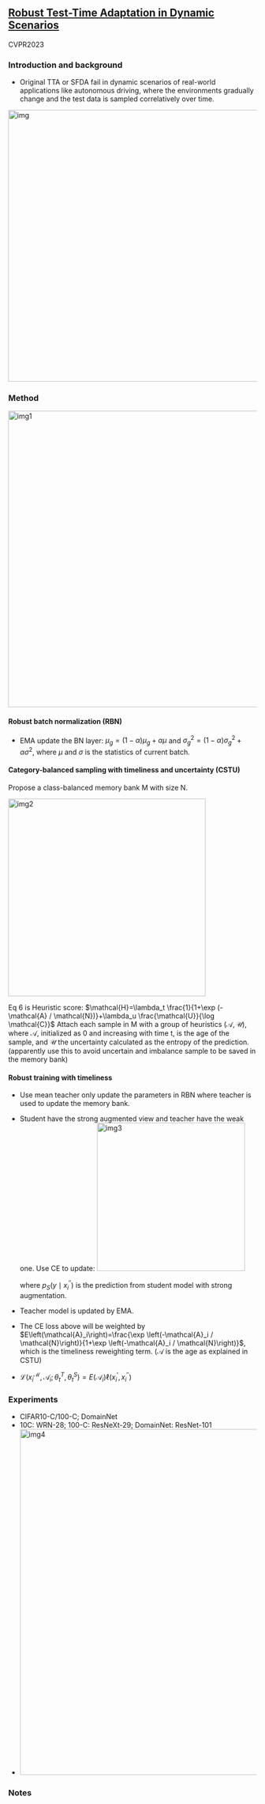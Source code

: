 ## [Robust Test-Time Adaptation in Dynamic Scenarios](https://www.notion.so/Robust-Test-Time-Adaptation-in-Dynamic-Scenarios-23d0738e57134439b89c64e86e0b3f03?pvs=4)

CVPR2023

### Introduction and background
- Original TTA or SFDA fail in dynamic scenarios of real-world applications like autonomous driving, where the environments gradually change and the test data
is sampled correlatively over time.
<img width=550 alt="img" src="https://github.com/Jo-wang/Daily-Paper-Reading/assets/46414159/d4387f26-4fe9-435e-8de1-be8e8e0dfb0e">

### Method
<img width=600 alt="img1" src="https://github.com/Jo-wang/Daily-Paper-Reading/assets/46414159/3d382f39-960d-44ad-8607-159484a79b26">

#### Robust batch normalization (RBN)
- EMA update the BN layer: $\mu_g =(1-\alpha) \mu_g+\alpha \mu$ and $\sigma_g^2 =(1-\alpha) \sigma_g^2+\alpha \sigma^2$, where $\mu$ and $\sigma$ is the statistics of current batch.
#### Category-balanced sampling with timeliness and uncertainty (CSTU)
Propose a class-balanced memory bank M with size N. 

<img width=400 alt="img2" src="https://github.com/Jo-wang/Daily-Paper-Reading/assets/46414159/2dd86413-ee9a-4863-a295-0c22ae332b4a">

Eq 6 is Heuristic score: $\mathcal{H}=\lambda_t \frac{1}{1+\exp (-\mathcal{A} / \mathcal{N})}+\lambda_u \frac{\mathcal{U}}{\log \mathcal{C}}$
 Attach each sample in M with a group of heuristics $(\mathcal{A}, \mathcal{U})$, where $\mathcal{A}$, initialized as 0 and increasing with time t, is the age of the sample, and $\mathcal{U}$ the uncertainty calculated as the entropy of the prediction. (apparently use this to avoid uncertain and imbalance sample to be saved in the memory bank)
 
#### Robust training with timeliness
- Use mean teacher only update the parameters in RBN where teacher is used to update the memory bank.
- Student have the strong augmented view and teacher have the weak one. Use CE to update: <img width=300 alt="img3" src="https://github.com/Jo-wang/Daily-Paper-Reading/assets/46414159/db5faea7-03ec-42d8-bb47-616e6db036b7">
  
  where $p_S\left(y \mid x_i^{\prime \prime}\right)$ is the prediction from student model with strong augmentation.
  
- Teacher model is updated by EMA.
- The CE loss above will be weighted by $E\left(\mathcal{A}_i\right)=\frac{\exp \left(-\mathcal{A}_i / \mathcal{N}\right)}{1+\exp \left(-\mathcal{A}_i / \mathcal{N}\right)}$, which is the timeliness reweighting term. ($\mathcal{A}$ is the age as explained in CSTU)

- $\mathcal{L}\left(x_i^{\mathcal{M}}, \mathcal{A}_i ; \theta_t^T, \theta_t^S\right)=E\left(\mathcal{A}_i\right) \ell\left(x_i^{\prime}, x_i^{\prime \prime}\right)$
### Experiments
- CIFAR10-C/100-C; DomainNet
- 10C: WRN-28; 100-C: ResNeXt-29; DomainNet: ResNet-101
- <img width=700 alt="img4" src="https://github.com/Jo-wang/Daily-Paper-Reading/assets/46414159/faffcf57-6684-4625-b49f-f122bde9893e">

### Notes
